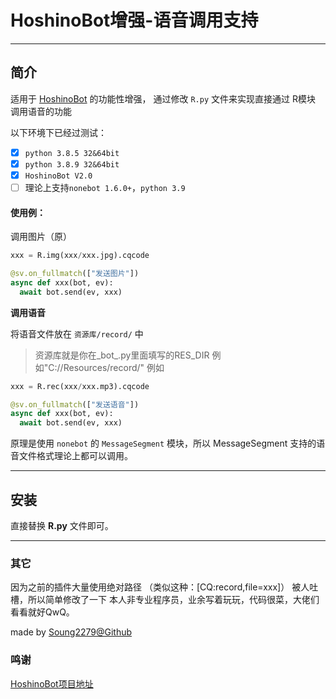 # HoshinoBot增强-语音调用支持

*****

## 简介

适用于 [HoshinoBot](https://github.com/Ice-Cirno/HoshinoBot) 的功能性增强，
通过修改 ``R.py`` 文件来实现直接通过 R模块 调用语音的功能

以下环境下已经过测试：
- [x] ``python 3.8.5 32&64bit``
- [x] ``python 3.8.9 32&64bit``
- [x] ``HoshinoBot V2.0``
- [ ] 理论上支持``nonebot 1.6.0+``，``python 3.9``

#### 使用例：

调用图片（原）
```python
xxx = R.img(xxx/xxx.jpg).cqcode

@sv.on_fullmatch(["发送图片"])
async def xxx(bot, ev):
  await bot.send(ev, xxx)
```

**调用语音**

将语音文件放在 ``资源库/record/`` 中
> 资源库就是你在_bot_.py里面填写的RES_DIR
> 例如"C://Resources/record/"
例如
```python
xxx = R.rec(xxx/xxx.mp3).cqcode

@sv.on_fullmatch(["发送语音"])
async def xxx(bot, ev):
  await bot.send(ev, xxx)
```

原理是使用 ``nonebot`` 的 ``MessageSegment`` 模块，所以 MessageSegment 支持的语音文件格式理论上都可以调用。

*****

## 安装

直接替换 **R.py** 文件即可。

*****

### 其它

因为之前的插件大量使用绝对路径 （类似这种：[CQ:record,file=xxx]） 被人吐槽，所以简单修改了一下
本人非专业程序员，业余写着玩玩，代码很菜，大佬们看看就好QwQ。

made by [Soung2279@Github](https://github.com/Soung2279/)

### 鸣谢

[HoshinoBot项目地址](https://github.com/Ice-Cirno/HoshinoBot)
